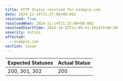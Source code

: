 ```yaml
---
title: HTTP Status resolved for example.com
date: 2024-11-14T21:37:00+00:00Z
resolved: True
resolvedWhen: 2024-11-14T21:37:00+00:00Z
resolvedStartTime: 2024-10-25T21:09:43.191474+00:00
severity: notice
affected:
  - example.com
section: issue
---
```


| Expected Statuses | Actual Status  |
|-------------------|----------------|
| 200, 301, 302 | 200 |
